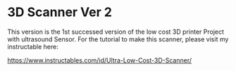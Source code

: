 # 3D Scanner Ver 2
This version is the 1st successed version of the low cost 3D printer Project with ultrasound Sensor.
For the tutorial to make this scanner, please visit my instructable here:

https://www.instructables.com/id/Ultra-Low-Cost-3D-Scanner/

